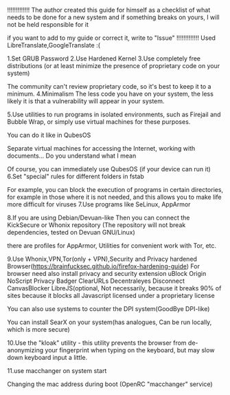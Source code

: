 !!!!!!!!!!!!!
The author created this guide for himself as a checklist of what needs to be done for a new system and if something breaks on yours, I will not be held responsible for it

if you want to add to my guide or correct it, write to "Issue"
!!!!!!!!!!!!!
Used LibreTranslate,GoogleTranslate :(

1.Set GRUB Password
2.Use Hardened Kernel
3.Use completely free distributions (or at least minimize the presence of proprietary code on your system)

The community can't review proprietary code, so it's best to keep it to a minimum.
4.Minimalism
The less code you have on your system, the less likely it is that a vulnerability will appear in your system.

5.Use utilities to run programs in isolated environments, such as Firejail and Bubble Wrap, or simply use virtual machines for these purposes.

You can do it like in QubesOS

Separate virtual machines for accessing the Internet, working with documents...
Do you understand what I mean

Of course, you can immediately use QubesOS (if your device can run it)
6.Set "special" rules for different folders in fstab

For example, you can block the execution of programs in certain directories, for example in those where it is not needed, and this allows you to make life more difficult for viruses
7.Use programs like SeLinux, AppArmor

8.If you are using Debian/Devuan-like
Then you can connect the KickSecure or Whonix repository (The repository will not break dependencies, tested on Devuan GNU/Linux)

there are profiles for AppArmor, Utilities for convenient work with Tor, etc.

9.Use Whonix,VPN,Tor(only + VPN),Security and Privacy hardened Browser(https://brainfucksec.github.io/firefox-hardening-guide)
For browser need also install privacy and security extension
uBlock Origin
NoScript
Privacy Badger
ClearURLs
Decentraleyes
Disconnect
CanvasBlocker
LibreJS(optional, Not necessarily, because it breaks 90% of sites because it blocks all Javascript licensed under a proprietary license

You can also use systems to counter the DPI system(GoodBye DPI-like)


You can install SearX on your system(has analogues,
Can be run locally, which is more secure)

10.Use the "kloak" utility - this utility prevents the browser from de-anonymizing your fingerprint when typing on the keyboard, but may slow down keyboard input a little.

11.use macchanger on system start

Changing the mac address during boot (OpenRC "macchanger" service)


